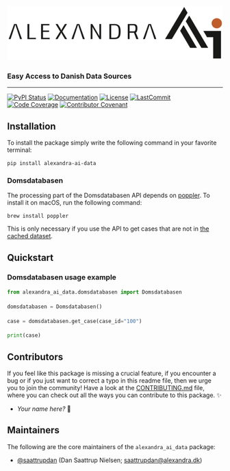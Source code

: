 <div align='center'>
 <img src="https://raw.githubusercontent.com/alexandrainst/AlexandraAI/main/gfx/alexandra-ai-logo-dark.svg">
</div>

### Easy Access to Danish Data Sources

______________________________________________________________________
[![PyPI Status](https://badge.fury.io/py/alexandra_ai_data.svg)](https://pypi.org/project/alexandra_ai_data/)
[![Documentation](https://img.shields.io/badge/docs-passing-green)](https://alexandrainst.github.io/alexandra_ai_data/alexandra_ai_data.html)
[![License](https://img.shields.io/github/license/alexandrainst/alexandra_ai_data)](https://github.com/alexandrainst/alexandra_ai_data/blob/main/LICENSE)
[![LastCommit](https://img.shields.io/github/last-commit/alexandrainst/alexandra_ai_data)](https://github.com/alexandrainst/alexandra_ai_data/commits/main)
[![Code Coverage](https://img.shields.io/badge/Coverage-100%25-brightgreen.svg)](https://github.com/alexandrainst/alexandra_ai_data/tree/main/tests)
[![Contributor Covenant](https://img.shields.io/badge/Contributor%20Covenant-2.0-4baaaa.svg)](https://github.com/alexandrainst/alexandra_ai_data/blob/main/CODE_OF_CONDUCT.md)

## Installation

To install the package simply write the following command in your favorite terminal:

```
pip install alexandra-ai-data
```

### Domsdatabasen
The processing part of the Domsdatabasen API depends on [poppler](https://poppler.freedesktop.org/). To install it on macOS, run the following command:

```
brew install poppler
```

This is only necessary if you use the API to get cases that are not in [the cached dataset](https://huggingface.co/datasets/alexandrainst/domsdatabasen).

## Quickstart

### Domsdatabasen usage example
```python
from alexandra_ai_data.domsdatabasen import Domsdatabasen

domsdatabasen = Domsdatabasen()

case = domsdatabasen.get_case(case_id="100")

print(case)
```


## Contributors

If you feel like this package is missing a crucial feature, if you encounter a bug or
if you just want to correct a typo in this readme file, then we urge you to join the
community! Have a look at the [CONTRIBUTING.md](./CONTRIBUTING.md) file, where you can
check out all the ways you can contribute to this package. :sparkles:

- _Your name here?_ :tada:

## Maintainers

The following are the core maintainers of the `alexandra_ai_data` package:

- [@saattrupdan](https://github.com/saattrupdan) (Dan Saattrup Nielsen; saattrupdan@alexandra.dk)
